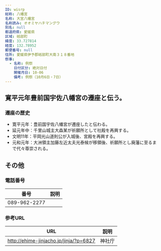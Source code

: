 ```yaml
---
ID: wisrp
総称: 八幡宮
名称: 大宮八幡宮
名称読み: オオミヤハチマングウ
別名: null
都道府県: 愛媛県
区域: 砥部町
緯度: 33.727814
経度: 132.78952
郵便番号: null
住所: 愛媛県伊予郡砥部町大南３１８番地
祭事:
  - 名称: 例祭
    日付区分: 絶対日付
    開催月日: 10-06
    備考: 例祭（10月6日・7日）
---
```


## 寛平元年豊前国宇佐八幡宮の遷座と伝う。

### 遷座の歴史

- 寛平元年：豊前国宇佐八幡宮が遷座したと伝わる。
- 延元年中：千里山城主大森某が祈願所として社殿を再興する。
- 文明11年：平岡光山道則公が入城後、宮殿を再興する。
- 元和元年：大洲領主加藤左近太夫光泰候が移領後、祈願所とし廃藩に至るまで代々尊崇される。

## その他

### 電話番号

| 番号         | 説明 |
| ------------ | ---- |
| 089-962-2277 |      |

### 参考URL

| URL                                    | 説明   |
| -------------------------------------- | ------ |
| http://ehime-jinjacho.jp/jinja/?p=6827 | 神社庁 |
